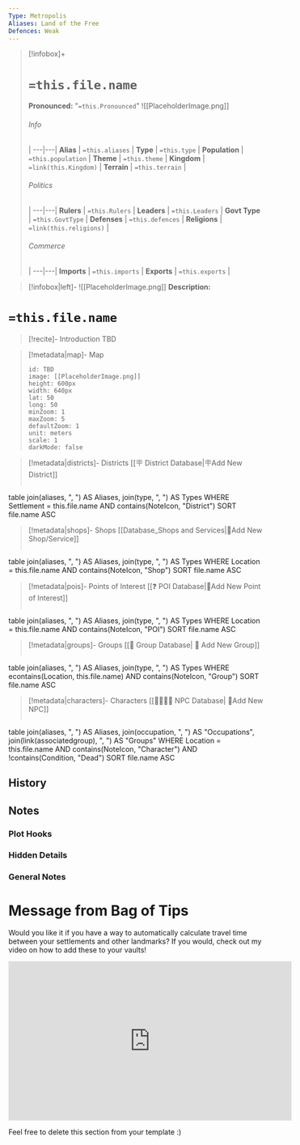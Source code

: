 ```yaml
---
Type: Metropolis
Aliases: Land of the Free
Defences: Weak
---
```


> [!infobox]+
> # `=this.file.name`
> **Pronounced:**  "`=this.Pronounced`"
> ![[PlaceholderImage.png]]
> ###### Info
>  |
> ---|---|
> **Alias** | `=this.aliases` |
> **Type** | `=this.type` |
> **Population** | `=this.population` |
> **Theme** | `=this.theme` |
> **Kingdom** | `=link(this.Kingdom)` |
> **Terrain** | `=this.terrain` |
> ###### Politics
>  |
> ---|---|
> **Rulers** | `=this.Rulers` |
> **Leaders** | `=this.Leaders` |
> **Govt Type** | `=this.GovtType` |
> **Defenses** | `=this.defences` |
> **Religions** | `=link(this.religions)` |
> ###### Commerce
>  |
> ---|---|
> **Imports** | `=this.imports` |
> **Exports** | `=this.exports` |

> [!infobox|left]- 
> ![[PlaceholderImage.png]]
> **Description:** 

# **`=this.file.name`**
> [!recite]- Introduction
TBD

> [!metadata|map]- Map
> ```leaflet
> id: TBD
> image: [[PlaceholderImage.png]]
> height: 600px
> width: 640px
> lat: 50
> long: 50
> minZoom: 1
> maxZoom: 5
> defaultZoom: 1
> unit: meters
> scale: 1
> darkMode: false
> ```

> [!metadata|districts]- Districts
> [[🪧 District Database|🪧Add New District]]
> ```dataview
table join(aliases, ", ") AS Aliases, join(type, ", ") AS Types
WHERE Settlement = this.file.name AND contains(NoteIcon, "District")
SORT file.name ASC

> [!metadata|shops]- Shops
> [[Database_Shops and Services|📝Add New Shop/Service]]
> ```dataview
table join(aliases, ", ") AS Aliases, join(type, ", ") AS Types
WHERE Location = this.file.name AND contains(NoteIcon, "Shop")
SORT file.name ASC

> [!metadata|pois]- Points of Interest
> [[❓ POI Database|📝Add New Point of Interest]]
> ```dataview
table join(aliases, ", ") AS Aliases, join(type, ", ") AS Types
WHERE Location = this.file.name AND contains(NoteIcon, "POI")
SORT file.name ASC

> [!metadata|groups]- Groups
> [[🔰 Group Database| 🔰 Add New Group]]
> ```dataview
table join(aliases, ", ") AS Aliases, join(type, ", ") AS Types
WHERE econtains(Location, this.file.name) AND contains(NoteIcon, "Group")
SORT file.name ASC

> [!metadata|characters]- Characters
> [[👨‍👩‍👧‍👦 NPC Database| 📝Add New NPC]]
> ```dataview
table join(aliases, ", ") AS Aliases, join(occupation, ", ") AS "Occupations", join(link(associatedgroup), ", ") AS "Groups"
WHERE Location = this.file.name AND contains(NoteIcon, "Character") AND !contains(Condition, "Dead")
SORT file.name ASC

## History


## Notes
### Plot Hooks


### Hidden Details


### General Notes




# Message from Bag of Tips
Would you like it if you have a way to automatically calculate travel time between your settlements and other landmarks? If you would, check out my video on how to add these to your vaults!

<iframe width="560" height="315" src="https://www.youtube.com/embed/8MI5JyiH-Wo?si=SX0Iqw1H7jNTk6he" title="YouTube video player" frameborder="0" allow="accelerometer; autoplay; clipboard-write; encrypted-media; gyroscope; picture-in-picture; web-share" allowfullscreen></iframe>

Feel free to delete this section from your template :)